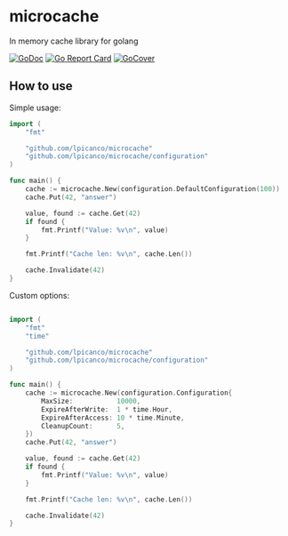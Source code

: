 # microcache
In memory cache library for golang

[![GoDoc](https://godoc.org/github.com/lpicanco/microcache?status.svg)](https://godoc.org/github.com/lpicanco/microcache)
[![Go Report Card](https://goreportcard.com/badge/github.com/lpicanco/microcache)](https://goreportcard.com/report/github.com/lpicanco/microcache)
[![GoCover](http://gocover.io/_badge/github.com/lpicanco/microcache)](http://gocover.io/github.com/lpicanco/microcache)


## How to use

Simple usage:

```go
import (
	"fmt"

	"github.com/lpicanco/microcache"
	"github.com/lpicanco/microcache/configuration"
)

func main() {
	cache := microcache.New(configuration.DefaultConfiguration(100))
	cache.Put(42, "answer")

	value, found := cache.Get(42)
	if found {
		fmt.Printf("Value: %v\n", value)
	}

	fmt.Printf("Cache len: %v\n", cache.Len())

	cache.Invalidate(42)
}
```

Custom options:

```go

import (
	"fmt"
	"time"

	"github.com/lpicanco/microcache"
	"github.com/lpicanco/microcache/configuration"
)

func main() {
	cache := microcache.New(configuration.Configuration{
		MaxSize:           10000,
		ExpireAfterWrite:  1 * time.Hour,
		ExpireAfterAccess: 10 * time.Minute,
		CleanupCount:      5,
	})
	cache.Put(42, "answer")

	value, found := cache.Get(42)
	if found {
		fmt.Printf("Value: %v\n", value)
	}

	fmt.Printf("Cache len: %v\n", cache.Len())

	cache.Invalidate(42)
}
```